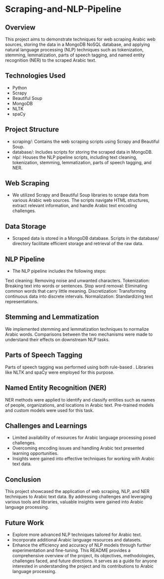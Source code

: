 # Scraping-and-NLP-Pipeline
## Overview
This project aims to demonstrate techniques for web scraping Arabic web sources, storing the data in a MongoDB NoSQL database, and applying natural language processing (NLP) techniques such as tokenization, stemming, lemmatization, parts of speech tagging, and named entity recognition (NER) to the scraped Arabic text.

## Technologies Used
- Python
- Scrapy
- Beautiful Soup
- MongoDB
- NLTK
- spaCy
## Project Structure
- scraping/: Contains the web scraping scripts using Scrapy and Beautiful Soup.
- database/: Includes scripts for storing the scraped data in MongoDB.
- nlp/: Houses the NLP pipeline scripts, including text cleaning, tokenization, stemming, lemmatization, parts of speech tagging, and NER.
## Web Scraping
- We utilized Scrapy and Beautiful Soup libraries to scrape data from various Arabic web sources. The scripts navigate HTML structures, extract relevant information, and handle Arabic text encoding challenges.

## Data Storage
- Scraped data is stored in a MongoDB database. Scripts in the database/ directory facilitate efficient storage and retrieval of the raw data.

## NLP Pipeline
- The NLP pipeline includes the following steps:

Text cleaning: Removing noise and unwanted characters.
Tokenization: Breaking text into words or sentences.
Stop word removal: Eliminating common words that carry little meaning.
Discretization: Transforming continuous data into discrete intervals.
Normalization: Standardizing text representations.
## Stemming and Lemmatization
We implemented stemming and lemmatization techniques to normalize Arabic words. Comparisons between the two mechanisms were made to understand their effects on downstream NLP tasks.

## Parts of Speech Tagging
Parts of speech tagging was performed using both rule-based . Libraries like NLTK and spaCy were employed for this purpose.

## Named Entity Recognition (NER)
NER methods were applied to identify and classify entities such as names of people, organizations, and locations in Arabic text. Pre-trained models and custom models were used for this task.

## Challenges and Learnings
- Limited availability of resources for Arabic language processing posed challenges.
- Overcoming encoding issues and handling Arabic text presented learning opportunities.
- Insights were gained into effective techniques for working with Arabic text data.
## Conclusion
This project showcased the application of web scraping, NLP, and NER techniques to Arabic text data. By addressing challenges and leveraging various tools and libraries, valuable insights were gained into Arabic language processing.

## Future Work
- Explore more advanced NLP techniques tailored for Arabic text.
- Incorporate additional Arabic language resources and datasets.
- Enhance the efficiency and accuracy of NLP models through further experimentation and fine-tuning.
This README provides a comprehensive overview of the project, its objectives, methodologies, challenges faced, and future directions. It serves as a guide for anyone interested in understanding the project and its contributions to Arabic language processing.

